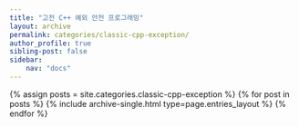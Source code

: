 ```yaml
---
title: "고전 C++ 예외 안전 프로그래밍"
layout: archive
permalink: categories/classic-cpp-exception/
author_profile: true
sibling-post: false
sidebar: 
    nav: "docs"
---
```


{% assign posts = site.categories.classic-cpp-exception %}
{% for post in posts %} {% include archive-single.html type=page.entries_layout %} {% endfor %}